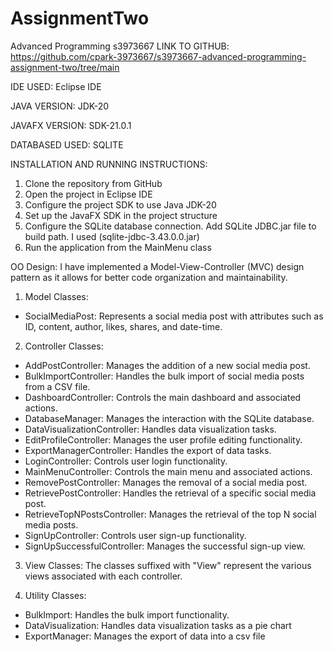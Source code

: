 # AssignmentTwo
 Advanced Programming s3973667
 LINK TO GITHUB:
https://github.com/cpark-3973667/s3973667-advanced-programming-assignment-two/tree/main

 IDE USED:
 Eclipse IDE

 JAVA VERSION:
 JDK-20

 JAVAFX VERSION:
 SDK-21.0.1

 DATABASED USED:
 SQLITE

 INSTALLATION AND RUNNING INSTRUCTIONS:
 1. Clone the repository from GitHub
 2. Open the project in Eclipse IDE
 3. Configure the project SDK to use Java JDK-20
 4. Set up the JavaFX SDK in the project structure
 5. Configure the SQLite database connection. Add SQLite JDBC.jar file to build path. I used (sqlite-jdbc-3.43.0.0.jar)
 6. Run the application from the MainMenu class

OO Design:
I have implemented a Model-View-Controller (MVC) design pattern as it allows for better code organization and maintainability.
1. Model Classes:
- SocialMediaPost: Represents a social media post with attributes such as ID, content, author, likes, shares, and date-time.

2. Controller Classes:
- AddPostController: Manages the addition of a new social media post.
- BulkImportController: Handles the bulk import of social media posts from a CSV file.
- DashboardController: Controls the main dashboard and associated actions.
- DatabaseManager: Manages the interaction with the SQLite database.
- DataVisualizationController: Handles data visualization tasks.
- EditProfileController: Manages the user profile editing functionality.
- ExportManagerController: Handles the export of data tasks.
- LoginController: Controls user login functionality.
- MainMenuController: Controls the main menu and associated actions.
- RemovePostController: Manages the removal of a social media post.
- RetrievePostController: Handles the retrieval of a specific social media post.
- RetrieveTopNPostsController: Manages the retrieval of the top N social media posts.
- SignUpController: Controls user sign-up functionality.
- SignUpSuccessfulController: Manages the successful sign-up view.

3. View Classes:
The classes suffixed with "View" represent the various views associated with each controller.

4. Utility Classes:
- BulkImport: Handles the bulk import functionality.
- DataVisualization: Handles data visualization tasks as a pie chart
- ExportManager: Manages the export of data into a csv file
